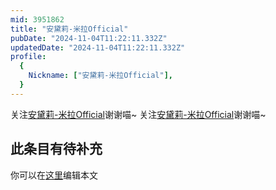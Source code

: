 ```yaml
---
mid: 3951862
title: "安黛莉-米拉Official"
pubDate: "2024-11-04T11:22:11.332Z"
updatedDate: "2024-11-04T11:22:11.332Z"
profile:
  {
    Nickname: ["安黛莉-米拉Official"],
  }
---
```


关注[安黛莉-米拉Official](https://space.bilibili.com/3951862)谢谢喵~ 关注[安黛莉-米拉Official](https://space.bilibili.com/3951862)谢谢喵~

## 此条目有待补充
你可以在[这里](https://github.com/Yuhanawa/VTuber.ICU-Content/edit/master/v/安黛莉-米拉Official/index.md)编辑本文
